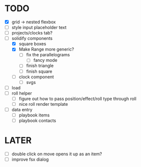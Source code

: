 # TODO

- [x] grid -> nested flexbox
- [ ] style input placeholder text
- [ ] projects/clocks tab?
- [ ] solidify components
  - [x] square boxes
  - [x] Make Range more generic?
    - [ ] fix the parallelograms
      - [ ] fancy mode
    - [ ] finish triangle
    - [ ] finish square
  - [ ] clock component
    - [ ] svgs
- [ ] load
- [ ] roll helper
  - [ ] figure out how to pass position/effect/roll type through roll
  - [ ] nice roll render template
- [ ] data entry
  - [ ] playbook items
  - [ ] playbook contacts

# LATER

- [ ] double click on move opens it up as an item?
- [ ] improve fsx dialog
